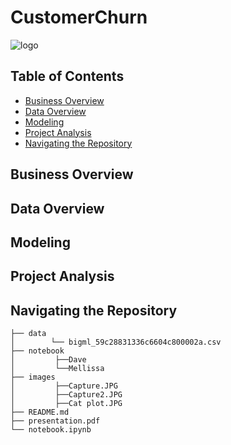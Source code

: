 # CustomerChurn
![logo](https://upload.wikimedia.org/wikipedia/commons/thumb/6/69/Syriatel_Logo.svg/1280px-Syriatel_Logo.svg.png)

## Table of Contents
* [Business Overview](#business-overview)
* [Data Overview](#data-overview)
* [Modeling](#modeling)
* [Project Analysis](#project-analysis)
* [Navigating the Repository](#navigating-the-repository)

## Business Overview
## Data Overview
## Modeling
## Project Analysis
## Navigating the Repository

```
├── data
│        └── bigml_59c28831336c6604c800002a.csv
├── notebook
│         ├──Dave
│         └──Mellissa
├── images
│         ├──Capture.JPG
│         ├──Capture2.JPG
│         ├──Cat plot.JPG
├── README.md
├── presentation.pdf
└── notebook.ipynb
```
